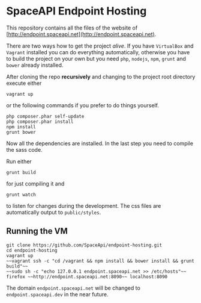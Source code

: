 SpaceAPI Endpoint Hosting
=========================

This repository contains all the files of the website of [http://endpoint.spaceapi.net](http://endpoint.spaceapi.net).

There are two ways how to get the project _alive_. If you have `VirtualBox` and `Vagrant` installed you can do everything automatically, otherwise you have to build the project on your own but you need `php`, `nodejs`, `npm`, `grunt` and `bower` already installed.

After cloning the repo **recursively** and changing to the project root directory execute either

```
vagrant up
```

or the following commands if you prefer to do things yourself.

```
php composer.phar self-update
php composer.phar install
npm install
grunt bower
```

Now all the dependencies are installed. In the last step you need to compile the sass code.

Run either

```
grunt build
```

for just compiling it and

```
grunt watch
```

to listen for changes during the development. The css files are automatically output to `public/styles`.

Running the VM
--------------

```
git clone https://github.com/SpaceApi/endpoint-hosting.git
cd endpoint-hosting
vagrant up
~~vagrant ssh -c "cd /vagrant && npm install && bower install && grunt build"~~
~~sudo sh -c "echo 127.0.0.1 endpoint.spaceapi.net >> /etc/hosts"~~
firefox ~~http://endpoint.spaceapi.net:8090~~ localhost:8090
```

The domain `endpoint.spaceapi.net` will be changed to `endpoint.spaceapi.dev` in the near future.